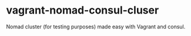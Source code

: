 # vagrant-nomad-consul-cluser
Nomad cluster (for testing purposes) made easy with Vagrant and consul.
